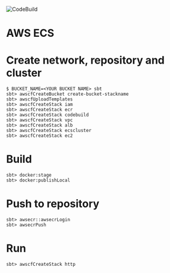 ![CodeBuild](https://codebuild.ap-northeast-1.amazonaws.com/badges?uuid=eyJlbmNyeXB0ZWREYXRhIjoib05lbU1DaTRKcktYbFN3WjFCRVV0cVVMRTVqUjVsaHpTWVdsRDE3N2NMaDNuZ0dMTmJ1T0V5VlZPbG5QcWprR0Rqd0JqQy9zc095UEFqY0FCd3NjZkswPSIsIml2UGFyYW1ldGVyU3BlYyI6IjZ4TEVweVRSalpLbFUzSnEiLCJtYXRlcmlhbFNldFNlcmlhbCI6MX0%3D&branch=master)

AWS ECS
=======

# Create network, repository and cluster

```
$ BUCKET_NAME=<YOUR BUCKET NAME> sbt
sbt> awscfCreateBucket create-bucket-stackname
sbt> awscfUploadTemplates
sbt> awscfCreateStack iam
sbt> awscfCreateStack ecr
sbt> awscfCreateStack codebuild
sbt> awscfCreateStack vpc
sbt> awscfCreateStack alb 
sbt> awscfCreateStack ecscluster
sbt> awscfCreateStack ec2
```

# Build

```
sbt> docker:stage
sbt> docker:publishLocal
```

# Push to repository

```
sbt> awsecr::awsecrLogin
sbt> awsecrPush
```

# Run

```
sbt> awscfCreateStack http
```

